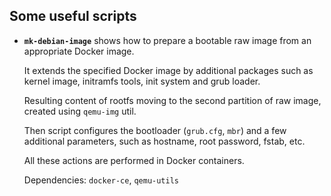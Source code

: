 Some useful scripts
-------------------

* **`mk-debian-image`** shows how to prepare a bootable raw image from an appropriate Docker image.

    It extends the specified Docker image by additional packages such as kernel image, initramfs tools, init system and grub loader.

    Resulting content of rootfs moving to the second partition of raw image, created using `qemu-img` util. 

    Then script configures the bootloader (`grub.cfg`, `mbr`) and a few additional parameters, such as hostname, root password, fstab, etc. 

    All these actions are performed in Docker containers.

    Dependencies: `docker-ce`, `qemu-utils`
